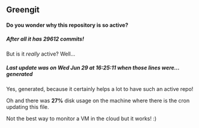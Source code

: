 ## Greengit

#### Do you wonder why this repository is so active?

##### After all it has 29612 commits!

But is it *really* active? Well...

##### Last update was on Wed Jun 29 at 16:25:11 when those lines were... generated

Yes, generated, because it certainly helps a lot to have such an active repo!

Oh and there was **27%** disk usage on the machine
where there is the cron updating this file.

Not the best way to monitor a VM in the cloud but it works! :)
